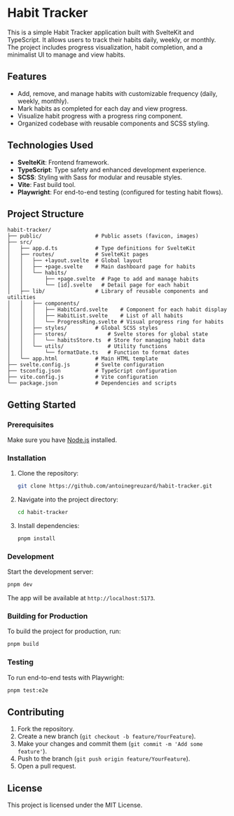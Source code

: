# Habit Tracker

This is a simple Habit Tracker application built with SvelteKit and TypeScript. It allows users to track their habits
daily, weekly, or monthly. The project includes progress visualization, habit completion, and a minimalist UI to manage
and view habits.

## Features

- Add, remove, and manage habits with customizable frequency (daily, weekly, monthly).
- Mark habits as completed for each day and view progress.
- Visualize habit progress with a progress ring component.
- Organized codebase with reusable components and SCSS styling.

## Technologies Used

- **SvelteKit**: Frontend framework.
- **TypeScript**: Type safety and enhanced development experience.
- **SCSS**: Styling with Sass for modular and reusable styles.
- **Vite**: Fast build tool.
- **Playwright**: For end-to-end testing (configured for testing habit flows).

## Project Structure

```
habit-tracker/
├── public/                 # Public assets (favicon, images)
├── src/
│   ├── app.d.ts            # Type definitions for SvelteKit
│   ├── routes/             # SvelteKit pages
│   │   ├── +layout.svelte  # Global layout
│   │   ├── +page.svelte    # Main dashboard page for habits
│   │   └── habits/
│   │       ├── +page.svelte  # Page to add and manage habits
│   │       └── [id].svelte   # Detail page for each habit
│   ├── lib/                # Library of reusable components and utilities
│   │   ├── components/
│   │   │   ├── HabitCard.svelte    # Component for each habit display
│   │   │   ├── HabitList.svelte    # List of all habits
│   │   │   └── ProgressRing.svelte # Visual progress ring for habits
│   │   ├── styles/         # Global SCSS styles
│   │   ├── stores/             # Svelte stores for global state
│   │   │   └── habitsStore.ts  # Store for managing habit data
│   │   └── utils/              # Utility functions
│   │       └── formatDate.ts   # Function to format dates
│   └── app.html            # Main HTML template
├── svelte.config.js        # Svelte configuration
├── tsconfig.json           # TypeScript configuration
├── vite.config.js          # Vite configuration
└── package.json            # Dependencies and scripts
```

## Getting Started

### Prerequisites

Make sure you have [Node.js](https://nodejs.org/) installed.

### Installation

1. Clone the repository:
   ```bash
   git clone https://github.com/antoinegreuzard/habit-tracker.git
   ```

2. Navigate into the project directory:
   ```bash
   cd habit-tracker
   ```

3. Install dependencies:
   ```bash
   pnpm install
   ```

### Development

Start the development server:

```bash
pnpm dev
```

The app will be available at `http://localhost:5173`.

### Building for Production

To build the project for production, run:

```bash
pnpm build
```

### Testing

To run end-to-end tests with Playwright:

```bash
pnpm test:e2e
```

## Contributing

1. Fork the repository.
2. Create a new branch (`git checkout -b feature/YourFeature`).
3. Make your changes and commit them (`git commit -m 'Add some feature'`).
4. Push to the branch (`git push origin feature/YourFeature`).
5. Open a pull request.

## License

This project is licensed under the MIT License.
